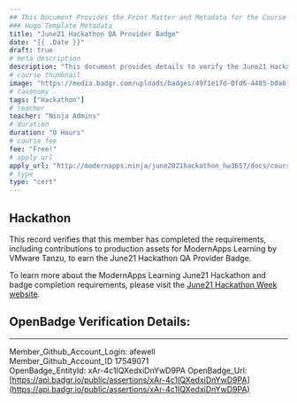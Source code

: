 ```yaml
---
## This Document Provides the Front Matter and Metadata for the Course Information page used in the modernapps.ninja homepage and the member profile page.
### Hugo Template Metadata
title: "June21 Hackathon QA Provider Badge"
date: "{{ .Date }}"
draft: true
# meta description
description: "This document provides details to verify the June21 Hackathon QA Provider Badge was awarded by ModernApps Learning by VMware Tanzu"
# course thumbnail
image: "https://media.badgr.com/uploads/badges/49f1e17d-0fd6-4485-b0a6-1ecc79b5c29d.png"
# taxonomy
tags: ["Hackathon"]
# teacher
teacher: "Ninja Admins"
# duration
duration: "0 Hours"
# course fee
fee: "Free!"
# apply url
apply_url: "http://modernapps.ninja/june2021hackathon_hw3657/docs/courseintroduction/"
# type
type: "cert"
---  
```

  

## Hackathon 

This record verifies that this member has completed the requirements, including contributions to production assets for ModernApps Learning by VMware Tanzu, to earn the June21 Hackathon QA Provider Badge.  

To learn more about the ModernApps Learning June21 Hackathon and badge completion requirements, please visit the [June21 Hackathon Week website](http://modernapps.ninja/june2021hackathon_hw3657/docs/courseintroduction/).

## OpenBadge Verification Details:  
---  
  
   
Member_Github_Account_Login: afewell  
Member_Github_Account_ID 17549071  
OpenBadge_EntityId: xAr-4c1IQXedxiDnYwD9PA
OpenBadge_Url: [https://api.badgr.io/public/assertions/xAr-4c1IQXedxiDnYwD9PA](https://api.badgr.io/public/assertions/xAr-4c1IQXedxiDnYwD9PA)
   
